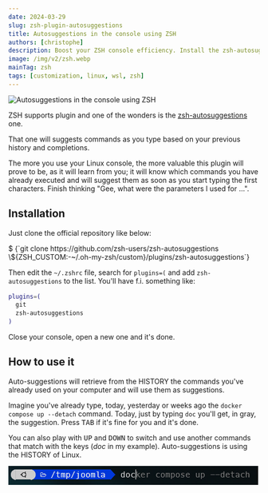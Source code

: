 ```yaml
---
date: 2024-03-29
slug: zsh-plugin-autosuggestions
title: Autosuggestions in the console using ZSH
authors: [christophe]
description: Boost your ZSH console efficiency. Install the zsh-autosuggestions plugin easily and get intelligent command suggestions from your history as you type.
image: /img/v2/zsh.webp
mainTag: zsh
tags: [customization, linux, wsl, zsh]
---
```

![Autosuggestions in the console using ZSH](/img/v2/zsh.webp)

ZSH supports plugin and one of the wonders is the [zsh-autosuggestions](https://github.com/zsh-users/zsh-autosuggestions) one.

That one will suggests commands as you type based on your previous history and completions.

The more you use your Linux console, the more valuable this plugin will prove to be, as it will learn from you; it will know which commands you have already executed and will suggest them as soon as you start typing the first characters. Finish thinking "Gee, what were the parameters I used for ...".

<!-- truncate -->

## Installation

Just clone the official repository like below:

<Terminal>
$ {`git clone https://github.com/zsh-users/zsh-autosuggestions \${ZSH_CUSTOM:-~/.oh-my-zsh/custom}/plugins/zsh-autosuggestions`}
</Terminal>

Then edit the `~/.zshrc` file, search for `plugins=(` and add `zsh-autosuggestions` to the list. You'll have f.i. something like:

<Snippet filename="~/.zshrc">

```bash
plugins=(
  git
  zsh-autosuggestions
)
```

</Snippet>

Close your console, open a new one and it's done.

## How to use it

Auto-suggestions will retrieve from the HISTORY the commands you've already used on your computer and will use them as suggestions.

Imagine you've already type, today, yesterday or weeks ago the `docker compose up --detach` command. Today, just by typing `doc` you'll get, in gray, the suggestion. Press <kbd>TAB</kbd> if it's fine for you and it's done.

You can also play with <kbd>UP</kbd> and <kbd>DOWN</kbd> to switch and use another commands that match with the keys (*doc* in my example). Auto-suggestions is using the HISTORY of Linux.

![Autosuggestions plugin for ZSH](./images/autosuggestions.png)
